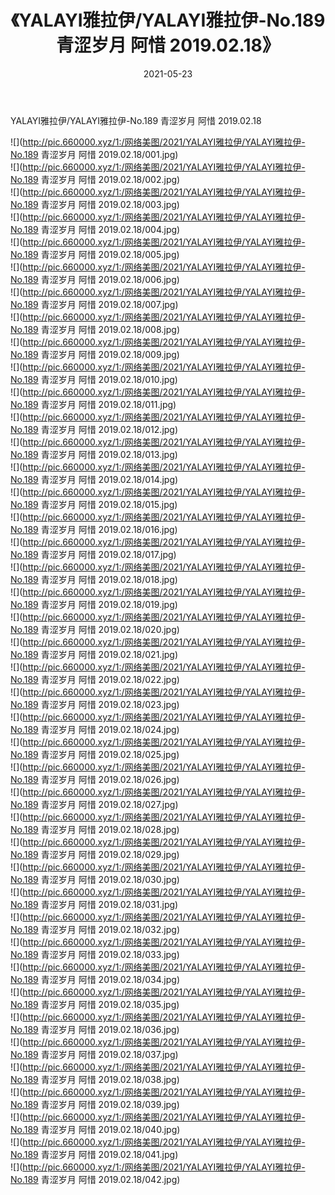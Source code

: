 ﻿---
layout: post
title:  《YALAYI雅拉伊/YALAYI雅拉伊-No.189 青涩岁月 阿惜 2019.02.18》
date:   2021-05-23
img: http://pic.660000.xyz/1:/网络美图/2021/YALAYI雅拉伊/YALAYI雅拉伊-No.189 青涩岁月 阿惜 2019.02.18/000.jpg
categories: [美女, 清纯, 唯美]
---

YALAYI雅拉伊/YALAYI雅拉伊-No.189 青涩岁月 阿惜 2019.02.18

 ![](http://pic.660000.xyz/1:/网络美图/2021/YALAYI雅拉伊/YALAYI雅拉伊-No.189 青涩岁月 阿惜 2019.02.18/001.jpg) <br>![](http://pic.660000.xyz/1:/网络美图/2021/YALAYI雅拉伊/YALAYI雅拉伊-No.189 青涩岁月 阿惜 2019.02.18/002.jpg) <br>![](http://pic.660000.xyz/1:/网络美图/2021/YALAYI雅拉伊/YALAYI雅拉伊-No.189 青涩岁月 阿惜 2019.02.18/003.jpg) <br>![](http://pic.660000.xyz/1:/网络美图/2021/YALAYI雅拉伊/YALAYI雅拉伊-No.189 青涩岁月 阿惜 2019.02.18/004.jpg) <br>![](http://pic.660000.xyz/1:/网络美图/2021/YALAYI雅拉伊/YALAYI雅拉伊-No.189 青涩岁月 阿惜 2019.02.18/005.jpg) <br>![](http://pic.660000.xyz/1:/网络美图/2021/YALAYI雅拉伊/YALAYI雅拉伊-No.189 青涩岁月 阿惜 2019.02.18/006.jpg) <br>![](http://pic.660000.xyz/1:/网络美图/2021/YALAYI雅拉伊/YALAYI雅拉伊-No.189 青涩岁月 阿惜 2019.02.18/007.jpg) <br>![](http://pic.660000.xyz/1:/网络美图/2021/YALAYI雅拉伊/YALAYI雅拉伊-No.189 青涩岁月 阿惜 2019.02.18/008.jpg) <br>![](http://pic.660000.xyz/1:/网络美图/2021/YALAYI雅拉伊/YALAYI雅拉伊-No.189 青涩岁月 阿惜 2019.02.18/009.jpg) <br>![](http://pic.660000.xyz/1:/网络美图/2021/YALAYI雅拉伊/YALAYI雅拉伊-No.189 青涩岁月 阿惜 2019.02.18/010.jpg) <br>![](http://pic.660000.xyz/1:/网络美图/2021/YALAYI雅拉伊/YALAYI雅拉伊-No.189 青涩岁月 阿惜 2019.02.18/011.jpg) <br>![](http://pic.660000.xyz/1:/网络美图/2021/YALAYI雅拉伊/YALAYI雅拉伊-No.189 青涩岁月 阿惜 2019.02.18/012.jpg) <br>![](http://pic.660000.xyz/1:/网络美图/2021/YALAYI雅拉伊/YALAYI雅拉伊-No.189 青涩岁月 阿惜 2019.02.18/013.jpg) <br>![](http://pic.660000.xyz/1:/网络美图/2021/YALAYI雅拉伊/YALAYI雅拉伊-No.189 青涩岁月 阿惜 2019.02.18/014.jpg) <br>![](http://pic.660000.xyz/1:/网络美图/2021/YALAYI雅拉伊/YALAYI雅拉伊-No.189 青涩岁月 阿惜 2019.02.18/015.jpg) <br>![](http://pic.660000.xyz/1:/网络美图/2021/YALAYI雅拉伊/YALAYI雅拉伊-No.189 青涩岁月 阿惜 2019.02.18/016.jpg) <br>![](http://pic.660000.xyz/1:/网络美图/2021/YALAYI雅拉伊/YALAYI雅拉伊-No.189 青涩岁月 阿惜 2019.02.18/017.jpg) <br>![](http://pic.660000.xyz/1:/网络美图/2021/YALAYI雅拉伊/YALAYI雅拉伊-No.189 青涩岁月 阿惜 2019.02.18/018.jpg) <br>![](http://pic.660000.xyz/1:/网络美图/2021/YALAYI雅拉伊/YALAYI雅拉伊-No.189 青涩岁月 阿惜 2019.02.18/019.jpg) <br>![](http://pic.660000.xyz/1:/网络美图/2021/YALAYI雅拉伊/YALAYI雅拉伊-No.189 青涩岁月 阿惜 2019.02.18/020.jpg) <br>![](http://pic.660000.xyz/1:/网络美图/2021/YALAYI雅拉伊/YALAYI雅拉伊-No.189 青涩岁月 阿惜 2019.02.18/021.jpg) <br>![](http://pic.660000.xyz/1:/网络美图/2021/YALAYI雅拉伊/YALAYI雅拉伊-No.189 青涩岁月 阿惜 2019.02.18/022.jpg) <br>![](http://pic.660000.xyz/1:/网络美图/2021/YALAYI雅拉伊/YALAYI雅拉伊-No.189 青涩岁月 阿惜 2019.02.18/023.jpg) <br>![](http://pic.660000.xyz/1:/网络美图/2021/YALAYI雅拉伊/YALAYI雅拉伊-No.189 青涩岁月 阿惜 2019.02.18/024.jpg) <br>![](http://pic.660000.xyz/1:/网络美图/2021/YALAYI雅拉伊/YALAYI雅拉伊-No.189 青涩岁月 阿惜 2019.02.18/025.jpg) <br>![](http://pic.660000.xyz/1:/网络美图/2021/YALAYI雅拉伊/YALAYI雅拉伊-No.189 青涩岁月 阿惜 2019.02.18/026.jpg) <br>![](http://pic.660000.xyz/1:/网络美图/2021/YALAYI雅拉伊/YALAYI雅拉伊-No.189 青涩岁月 阿惜 2019.02.18/027.jpg) <br>![](http://pic.660000.xyz/1:/网络美图/2021/YALAYI雅拉伊/YALAYI雅拉伊-No.189 青涩岁月 阿惜 2019.02.18/028.jpg) <br>![](http://pic.660000.xyz/1:/网络美图/2021/YALAYI雅拉伊/YALAYI雅拉伊-No.189 青涩岁月 阿惜 2019.02.18/029.jpg) <br>![](http://pic.660000.xyz/1:/网络美图/2021/YALAYI雅拉伊/YALAYI雅拉伊-No.189 青涩岁月 阿惜 2019.02.18/030.jpg) <br>![](http://pic.660000.xyz/1:/网络美图/2021/YALAYI雅拉伊/YALAYI雅拉伊-No.189 青涩岁月 阿惜 2019.02.18/031.jpg) <br>![](http://pic.660000.xyz/1:/网络美图/2021/YALAYI雅拉伊/YALAYI雅拉伊-No.189 青涩岁月 阿惜 2019.02.18/032.jpg) <br>![](http://pic.660000.xyz/1:/网络美图/2021/YALAYI雅拉伊/YALAYI雅拉伊-No.189 青涩岁月 阿惜 2019.02.18/033.jpg) <br>![](http://pic.660000.xyz/1:/网络美图/2021/YALAYI雅拉伊/YALAYI雅拉伊-No.189 青涩岁月 阿惜 2019.02.18/034.jpg) <br>![](http://pic.660000.xyz/1:/网络美图/2021/YALAYI雅拉伊/YALAYI雅拉伊-No.189 青涩岁月 阿惜 2019.02.18/035.jpg) <br>![](http://pic.660000.xyz/1:/网络美图/2021/YALAYI雅拉伊/YALAYI雅拉伊-No.189 青涩岁月 阿惜 2019.02.18/036.jpg) <br>![](http://pic.660000.xyz/1:/网络美图/2021/YALAYI雅拉伊/YALAYI雅拉伊-No.189 青涩岁月 阿惜 2019.02.18/037.jpg) <br>![](http://pic.660000.xyz/1:/网络美图/2021/YALAYI雅拉伊/YALAYI雅拉伊-No.189 青涩岁月 阿惜 2019.02.18/038.jpg) <br>![](http://pic.660000.xyz/1:/网络美图/2021/YALAYI雅拉伊/YALAYI雅拉伊-No.189 青涩岁月 阿惜 2019.02.18/039.jpg) <br>![](http://pic.660000.xyz/1:/网络美图/2021/YALAYI雅拉伊/YALAYI雅拉伊-No.189 青涩岁月 阿惜 2019.02.18/040.jpg) <br>![](http://pic.660000.xyz/1:/网络美图/2021/YALAYI雅拉伊/YALAYI雅拉伊-No.189 青涩岁月 阿惜 2019.02.18/041.jpg) <br>![](http://pic.660000.xyz/1:/网络美图/2021/YALAYI雅拉伊/YALAYI雅拉伊-No.189 青涩岁月 阿惜 2019.02.18/042.jpg) <br>